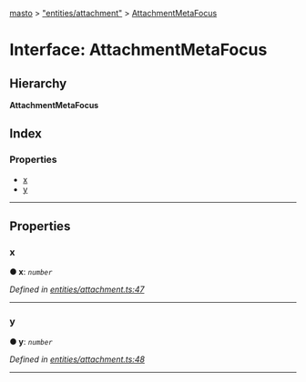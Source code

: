 [masto](../README.md) > ["entities/attachment"](../modules/_entities_attachment_.md) > [AttachmentMetaFocus](../interfaces/_entities_attachment_.attachmentmetafocus.md)

# Interface: AttachmentMetaFocus

## Hierarchy

**AttachmentMetaFocus**

## Index

### Properties

* [x](_entities_attachment_.attachmentmetafocus.md#x)
* [y](_entities_attachment_.attachmentmetafocus.md#y)

---

## Properties

<a id="x"></a>

###  x

**● x**: *`number`*

*Defined in [entities/attachment.ts:47](https://github.com/neet/masto.js/blob/368b200/src/entities/attachment.ts#L47)*

___
<a id="y"></a>

###  y

**● y**: *`number`*

*Defined in [entities/attachment.ts:48](https://github.com/neet/masto.js/blob/368b200/src/entities/attachment.ts#L48)*

___

